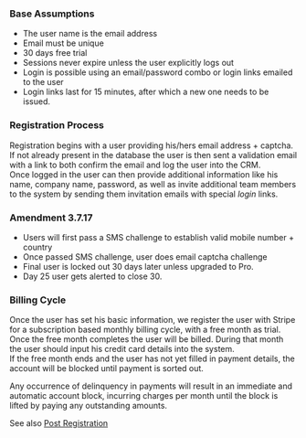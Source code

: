 ### Base Assumptions
* The user name is the email address
* Email must be unique
* 30 days free trial
* Sessions never expire unless the user explicitly logs out
* Login is possible using an email/password combo or login links emailed to the user
* Login links last for 15 minutes, after which a new one needs to be issued. 

### Registration Process

Registration begins with a user providing his/hers email address + captcha. If not already present in the database the user is then sent a validation email with a link to both confirm the email and log the user into the CRM.   
Once logged in the user can then provide additional information like his name, company name, password, as well as invite additional team members to the system by sending them invitation emails with special *login* links.

### Amendment 3.7.17
  
* Users will first pass a SMS challenge to establish valid mobile number + country
* Once passed SMS challenge, user does email captcha challenge
* Final user is locked out 30 days later unless upgraded to Pro.
* Day 25 user gets alerted to close 30.

### Billing Cycle 
Once the user has set his basic information, we register the user with Stripe for a subscription based monthly billing cycle, with a free month as trial. Once the free month completes the user will be billed. During that month the user should input his credit card details into the system.  
If the free month ends and the user has not yet filled in payment details, the account will be blocked until payment is sorted out.  

Any occurrence of delinquency in payments will result in an immediate and automatic account block, incurring charges per month until the block is lifted by paying any outstanding amounts.  

See also [Post Registration](/crmasp/crmpro/wiki/Post-Registration)